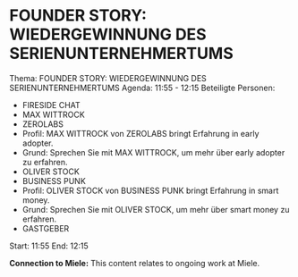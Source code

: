 # FOUNDER STORY: WIEDERGEWINNUNG DES SERIENUNTERNEHMERTUMS
Thema: FOUNDER STORY: WIEDERGEWINNUNG DES SERIENUNTERNEHMERTUMS
Agenda: 11:55 - 12:15
Beteiligte Personen:
- FIRESIDE CHAT
- MAX WITTROCK
- ZEROLABS
- Profil: MAX WITTROCK von ZEROLABS bringt Erfahrung in early adopter.
- Grund: Sprechen Sie mit MAX WITTROCK, um mehr über early adopter zu erfahren.
- OLIVER STOCK
- BUSINESS PUNK
- Profil: OLIVER STOCK von BUSINESS PUNK bringt Erfahrung in smart money.
- Grund: Sprechen Sie mit OLIVER STOCK, um mehr über smart money zu erfahren.
- GASTGEBER

Start: 11:55
End: 12:15

**Connection to Miele:** This content relates to ongoing work at Miele.
